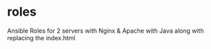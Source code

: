 # roles
Ansible Roles for 2 servers with Nginx &amp; Apache with Java along with replacing the index.html
